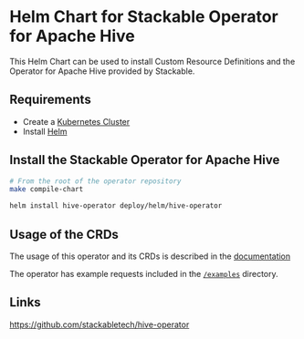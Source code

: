 # Helm Chart for Stackable Operator for Apache Hive

This Helm Chart can be used to install Custom Resource Definitions and the Operator for Apache Hive provided by Stackable.


## Requirements

- Create a [Kubernetes Cluster](../Readme.md)
- Install [Helm](https://helm.sh/docs/intro/install/)


## Install the Stackable Operator for Apache Hive

```bash
# From the root of the operator repository
make compile-chart

helm install hive-operator deploy/helm/hive-operator
```


## Usage of the CRDs

The usage of this operator and its CRDs is described in the [documentation](https://docs.stackable.tech/hive/index.html)

The operator has example requests included in the [`/examples`](https://github.com/stackabletech/hive/operator/tree/main/examples) directory.


## Links

https://github.com/stackabletech/hive-operator


